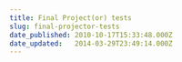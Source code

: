 ```yaml
---
title: Final Project(or) tests
slug: final-projector-tests
date_published: 2010-10-17T15:33:48.000Z
date_updated:   2014-03-29T23:49:14.000Z
---
```



